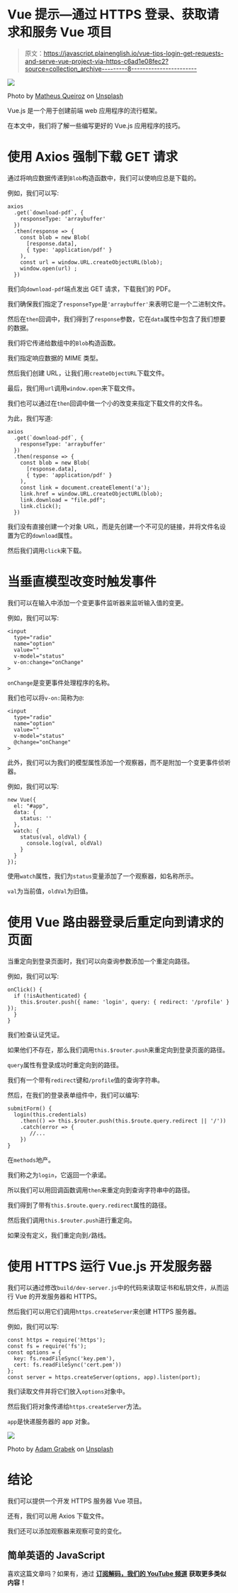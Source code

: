 # Vue 提示—通过 HTTPS 登录、获取请求和服务 Vue 项目

> 原文：<https://javascript.plainenglish.io/vue-tips-login-get-requests-and-serve-vue-project-via-https-c6ad1e08fec2?source=collection_archive---------8----------------------->

![](img/b6bc2519b52da18d1f2cd08c80e11d0f.png)

Photo by [Matheus Queiroz](https://unsplash.com/@queirozmm?utm_source=medium&utm_medium=referral) on [Unsplash](https://unsplash.com?utm_source=medium&utm_medium=referral)

Vue.js 是一个用于创建前端 web 应用程序的流行框架。

在本文中，我们将了解一些编写更好的 Vue.js 应用程序的技巧。

# 使用 Axios 强制下载 GET 请求

通过将响应数据传递到`Blob`构造函数中，我们可以使响应总是下载的。

例如，我们可以写:

```
axios
  .get(`download-pdf`, {
    responseType: 'arraybuffer'
  })
  .then(response => {
    const blob = new Blob(
      [response.data], 
      { type: 'application/pdf' }
    ),
    const url = window.URL.createObjectURL(blob);
    window.open(url) ;
  })
```

我们向`download-pdf`端点发出 GET 请求，下载我们的 PDF。

我们确保我们指定了`responseType`是`'arraybuffer'`来表明它是一个二进制文件。

然后在`then`回调中，我们得到了`response`参数，它在`data`属性中包含了我们想要的数据。

我们将它传递给数组中的`Blob`构造函数。

我们指定响应数据的 MIME 类型。

然后我们创建 URL，让我们用`createObjectURL`下载文件。

最后，我们用`url`调用`window.open`来下载文件。

我们也可以通过在`then`回调中做一个小的改变来指定下载文件的文件名。

为此，我们写道:

```
axios
  .get(`download-pdf`, {
    responseType: 'arraybuffer'
  })
  .then(response => {
    const blob = new Blob(
      [response.data], 
      { type: 'application/pdf' }
    ),
    const link = document.createElement('a');
    link.href = window.URL.createObjectURL(blob);
    link.download = "file.pdf";
    link.click();
  })
```

我们没有直接创建一个对象 URL，而是先创建一个不可见的链接，并将文件名设置为它的`download`属性。

然后我们调用`click`来下载。

# 当垂直模型改变时触发事件

我们可以在输入中添加一个变更事件监听器来监听输入值的变更。

例如，我们可以写:

```
<input 
  type="radio" 
  name="option" 
  value=""
  v-model="status" 
  v-on:change="onChange"
>
```

`onChange`是变更事件处理程序的名称。

我们也可以将`v-on:`简称为`@`:

```
<input 
  type="radio" 
  name="option" 
  value=""
  v-model="status" 
  @change="onChange"
>
```

此外，我们可以为我们的模型属性添加一个观察器，而不是附加一个变更事件侦听器。

例如，我们可以写:

```
new Vue({
  el: "#app",
  data: {   
    status: ''
  },
  watch: {
    status(val, oldVal) {
      console.log(val, oldVal)
    }
  }
});
```

使用`watch`属性，我们为`status`变量添加了一个观察器，如名称所示。

`val`为当前值，`oldVal`为旧值。

# 使用 Vue 路由器登录后重定向到请求的页面

当重定向到登录页面时，我们可以向查询参数添加一个重定向路径。

例如，我们可以写:

```
onClick() {
  if (!isAuthenticated) {
    this.$router.push({ name: 'login', query: { redirect: '/profile' } });
  }
}
```

我们检查认证凭证。

如果他们不存在，那么我们调用`this.$router.push`来重定向到登录页面的路径。

`query`属性有登录成功时重定向到的路径。

我们有一个带有`redirect`键和`/profile`值的查询字符串。

然后，在我们的登录表单组件中，我们可以编写:

```
submitForm() {
  login(this.credentials)
    .then(() => this.$router.push(this.$route.query.redirect || '/'))
    .catch(error => {
       //...
    })
}
```

在`methods`地产。

我们称之为`login`，它返回一个承诺。

所以我们可以用回调函数调用`then`来重定向到查询字符串中的路径。

我们得到了带有`this.$route.query.redirect`属性的路径。

然后我们调用`this.$router.push`进行重定向。

如果没有定义，我们重定向到`/`路线。

# 使用 HTTPS 运行 Vue.js 开发服务器

我们可以通过修改`build/dev-server.js`中的代码来读取证书和私钥文件，从而运行 Vue 的开发服务器和 HTTPS。

然后我们可以用它们调用`https.createServer`来创建 HTTPS 服务器。

例如，我们可以写:

```
const https = require('https');
const fs = require('fs');
const options = {
  key: fs.readFileSync('key.pem'),
  cert: fs.readFileSync('cert.pem'))
};
const server = https.createServer(options, app).listen(port);
```

我们读取文件并将它们放入`options`对象中。

然后我们将对象传递给`https.createServer`方法。

`app`是快递服务器的 app 对象。

![](img/31010a9648d94761c1528397f861527f.png)

Photo by [Adam Grabek](https://unsplash.com/@agmakonts?utm_source=medium&utm_medium=referral) on [Unsplash](https://unsplash.com?utm_source=medium&utm_medium=referral)

# 结论

我们可以提供一个开发 HTTPS 服务器 Vue 项目。

还有，我们可以用 Axios 下载文件。

我们还可以添加观察器来观察可变的变化。

## 简单英语的 JavaScript

喜欢这篇文章吗？如果有，通过 [**订阅解码，我们的 YouTube 频道**](https://www.youtube.com/channel/UCtipWUghju290NWcn8jhyAw) **获取更多类似内容！**
